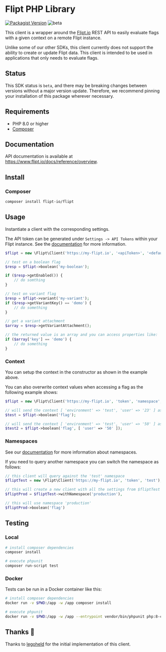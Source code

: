 # Flipt PHP Library

[![Packagist Version](https://img.shields.io/packagist/v/flipt-io/flipt)](https://packagist.org/packages/flipt-io/flipt)
![beta](https://img.shields.io/badge/status-beta-yellow)

This client is a wrapper around the [Flipt.io](https://www.flipt.io) REST API to easily evaluate flags with a given context on a remote Flipt instance.

Unlike some of our other SDKs, this client currently does not support the ability to create or update Flipt data. This client is intended to be used in applications that only needs to evaluate flags.

## Status

This SDK status is `beta`, and there may be breaking changes between versions without a major version update. Therefore, we recommend pinning your installation of this package wherever necessary.

## Requirements

- PHP 8.0 or higher
- [Composer](https://getcomposer.org/)

## Documentation

API documentation is available at <https://www.flipt.io/docs/reference/overview>.

## Install

### Composer

```Bash
composer install flipt-io/flipt
```

## Usage

Instantiate a client with the corresponding settings.

The API token can be generated under `Settings -> API Tokens` within your Flipt instance. See the [documentation](https://www.flipt.io/docs/authentication/overview) for more information.

```php
$flipt = new \Flipt\Client('https://my-flipt.io', '<apiToken>', '<default namespace>', [ 'default' => 'context' ]);

// test on a boolean flag
$resp = $flipt->boolean('my-boolean');

if ($resp->getEnabled()) {
    // do somthing 
}

// test on variant flag
$resp = $flipt->variant('my-variant');
if ($resp->getVariantKey() == 'demo') {
    // do something
}

// get a variant attachment
$array = $resp->getVariantAttachment();

// the returned value is an array and you can access properties like:
if ($array['key'] == 'demo') {
    // do something
}
```

### Context

You can setup the context in the constructor as shown in the example above.

You can also overwrite context values when accessing a flag as the following example shows:

```php
$flipt = new \Flipt\Client('https://my-flipt.io', 'token', 'namespace', [ 'environment' => 'test', 'user' => '23' ]);

// will send the context [ 'environment' => 'test', 'user' => '23' ] as defined in the client
$test = $flipt->boolean('flag'); 

// will send the context [ 'environment' => 'test', 'user' => '50' ] as it will merge the client context with the current from the call
$test2 = $flipt->boolean('flag', [ 'user' => '50' ]);
```

### Namespaces

See our [documentation](https://www.flipt.io/docs/concepts#namespaces) for more information about namespaces.

If you need to query another namespace you can switch the namespace as follows:

```php
// this client will query against the 'test' namespace
$fliptTest = new \Flipt\Client('https://my-flipt.io', 'token', 'test');

// this will create a new client with all the settings from $fliptTest client except the namespace will changed to 'production'
$fliptProd = $fliptTest->withNamespace('production'),

// this will use namespace 'production'
$fliptProd->boolean('flag')
```

## Testing

### Local

```bash
# install composer dependencies
composer install

# execute phpunit
composer run-script test
```

### Docker

Tests can be run in a Docker container like this:

```bash
# install composer dependencies
docker run -v $PWD:/app -w /app composer install

# execute phpunit
docker run -v $PWD:/app -w /app --entrypoint vendor/bin/phpunit php:8-cli
```

## Thanks :tada:

Thanks to [legoheld](https://github.com/legoheld) for the initial implementation of this client.
